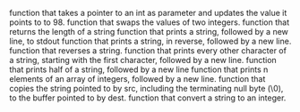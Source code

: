 function that takes a pointer to an int as parameter and updates the value it points to to 98.
function that swaps the values of two integers.
function that returns the length of a string
function that prints a string, followed by a new line, to stdout
function that prints a string, in reverse, followed by a new line.
function that reverses a string.
function that prints every other character of a string, starting with the first character, followed by a new line.
function that prints half of a string, followed by a new line
function that prints n elements of an array of integers, followed by a new line.
function that copies the string pointed to by src, including the terminating null byte (\0), to the buffer pointed to by dest.
function that convert a string to an integer.